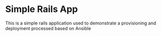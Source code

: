 Simple Rails App
================

This is a simple rails application used to demonstrate a provisioning and deployment processed based on Ansible
